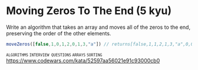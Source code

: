 # Moving Zeros To The End (5 kyu)

Write an algorithm that takes an array and moves all of the zeros to the end, preserving the order of the other elements.

```javascript
moveZeros([false,1,0,1,2,0,1,3,"a"]) // returns[false,1,1,2,1,3,"a",0,0]
```

<small>`ALGORITHMS` `INTERVIEW QUESTIONS` `ARRAYS` `SORTING`</small> \
https://www.codewars.com/kata/52597aa56021e91c93000cb0
